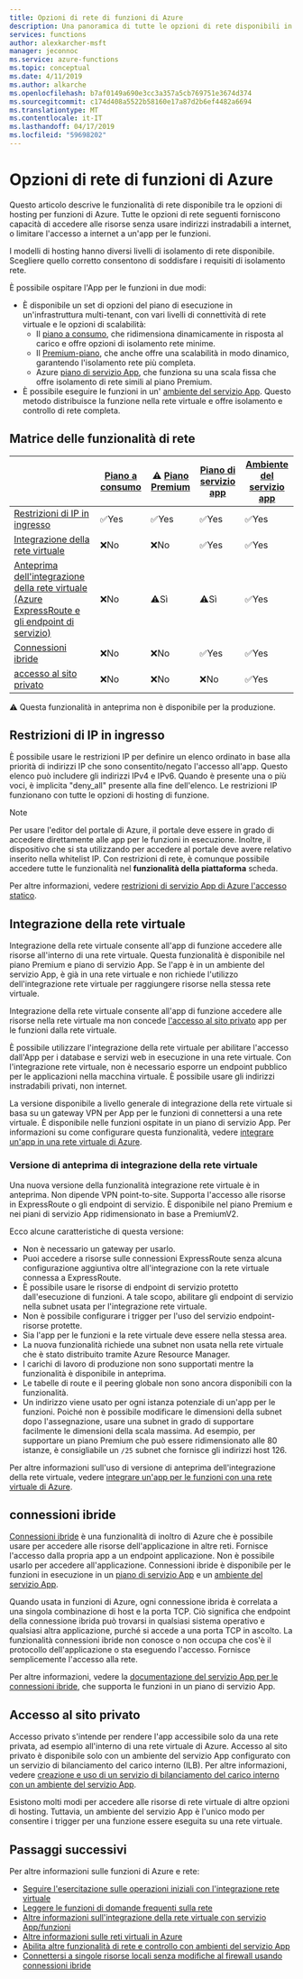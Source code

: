```yaml
---
title: Opzioni di rete di funzioni di Azure
description: Una panoramica di tutte le opzioni di rete disponibili in funzioni di Azure
services: functions
author: alexkarcher-msft
manager: jeconnoc
ms.service: azure-functions
ms.topic: conceptual
ms.date: 4/11/2019
ms.author: alkarche
ms.openlocfilehash: b7af0149a690e3cc3a357a5cb769751e3674d374
ms.sourcegitcommit: c174d408a5522b58160e17a87d2b6ef4482a6694
ms.translationtype: MT
ms.contentlocale: it-IT
ms.lasthandoff: 04/17/2019
ms.locfileid: "59698202"
---
```

# <a name="azure-functions-networking-options"></a>Opzioni di rete di funzioni di Azure

Questo articolo descrive le funzionalità di rete disponibile tra le opzioni di hosting per funzioni di Azure. Tutte le opzioni di rete seguenti forniscono capacità di accedere alle risorse senza usare indirizzi instradabili a internet, o limitare l'accesso a internet a un'app per le funzioni. 

I modelli di hosting hanno diversi livelli di isolamento di rete disponibile. Scegliere quello corretto consentono di soddisfare i requisiti di isolamento rete.

È possibile ospitare l'App per le funzioni in due modi:

* È disponibile un set di opzioni del piano di esecuzione in un'infrastruttura multi-tenant, con vari livelli di connettività di rete virtuale e le opzioni di scalabilità:
    * Il [piano a consumo](functions-scale.md#consumption-plan), che ridimensiona dinamicamente in risposta al carico e offre opzioni di isolamento rete minime.
    * Il [Premium-piano](functions-scale.md#premium-plan-public-preview), che anche offre una scalabilità in modo dinamico, garantendo l'isolamento rete più completa.
    * Azure [piano di servizio App](functions-scale.md#app-service-plan), che funziona su una scala fissa che offre isolamento di rete simili al piano Premium.
* È possibile eseguire le funzioni in un' [ambiente del servizio App](../app-service/environment/intro.md). Questo metodo distribuisce la funzione nella rete virtuale e offre isolamento e controllo di rete completa.

## <a name="matrix-of-networking-features"></a>Matrice delle funzionalità di rete

|                |[Piano a consumo](functions-scale.md#consumption-plan)|⚠ [Piano Premium](functions-scale.md#premium-plan-public-preview)|[Piano di servizio app](functions-scale.md#app-service-plan)|[Ambiente del servizio app](../app-service/environment/intro.md)|
|----------------|-----------|----------------|---------|-----------------------|  
|[Restrizioni di IP in ingresso](#inbound-ip-restrictions)|✅Yes|✅Yes|✅Yes|✅Yes|
|[Integrazione della rete virtuale](#virtual-network-integration)|❌No|❌No|✅Yes|✅Yes|
|[Anteprima dell'integrazione della rete virtuale (Azure ExpressRoute e gli endpoint di servizio)](#preview-version-of-virtual-network-integration)|❌No|⚠Sì|⚠Sì|✅Yes|
|[Connessioni ibride](#hybrid-connections)|❌No|❌No|✅Yes|✅Yes|
|[accesso al sito privato](#private-site-access)|❌No| ❌No|❌No|✅Yes|

⚠ Questa funzionalità in anteprima non è disponibile per la produzione.

## <a name="inbound-ip-restrictions"></a>Restrizioni di IP in ingresso

È possibile usare le restrizioni IP per definire un elenco ordinato in base alla priorità di indirizzi IP che sono consentito/negato l'accesso all'app. Questo elenco può includere gli indirizzi IPv4 e IPv6. Quando è presente una o più voci, è implicita "deny_all" presente alla fine dell'elenco. Le restrizioni IP funzionano con tutte le opzioni di hosting di funzione.

> [!NOTE]
> Per usare l'editor del portale di Azure, il portale deve essere in grado di accedere direttamente alle app per le funzioni in esecuzione. Inoltre, il dispositivo che si sta utilizzando per accedere al portale deve avere relativo inserito nella whitelist IP. Con restrizioni di rete, è comunque possibile accedere tutte le funzionalità nel **funzionalità della piattaforma** scheda.

Per altre informazioni, vedere [restrizioni di servizio App di Azure l'accesso statico](../app-service/app-service-ip-restrictions.md).

## <a name="virtual-network-integration"></a>Integrazione della rete virtuale

Integrazione della rete virtuale consente all'app di funzione accedere alle risorse all'interno di una rete virtuale. Questa funzionalità è disponibile nel piano Premium e piano di servizio App. Se l'app è in un ambiente del servizio App, è già in una rete virtuale e non richiede l'utilizzo dell'integrazione rete virtuale per raggiungere risorse nella stessa rete virtuale.

Integrazione della rete virtuale consente all'app di funzione accedere alle risorse nella rete virtuale ma non concede [l'accesso al sito privato](#private-site-access) app per le funzioni dalla rete virtuale.

È possibile utilizzare l'integrazione della rete virtuale per abilitare l'accesso dall'App per i database e servizi web in esecuzione in una rete virtuale. Con l'integrazione rete virtuale, non è necessario esporre un endpoint pubblico per le applicazioni nella macchina virtuale. È possibile usare gli indirizzi instradabili privati, non internet.

La versione disponibile a livello generale di integrazione della rete virtuale si basa su un gateway VPN per App per le funzioni di connettersi a una rete virtuale. È disponibile nelle funzioni ospitate in un piano di servizio App. Per informazioni su come configurare questa funzionalità, vedere [integrare un'app in una rete virtuale di Azure](../app-service/web-sites-integrate-with-vnet.md#enabling-vnet-integration).

### <a name="preview-version-of-virtual-network-integration"></a>Versione di anteprima di integrazione della rete virtuale

Una nuova versione della funzionalità integrazione rete virtuale è in anteprima. Non dipende VPN point-to-site. Supporta l'accesso alle risorse in ExpressRoute o gli endpoint di servizio. È disponibile nel piano Premium e nei piani di servizio App ridimensionato in base a PremiumV2.

Ecco alcune caratteristiche di questa versione:

* Non è necessario un gateway per usarlo.
* Puoi accedere a risorse sulle connessioni ExpressRoute senza alcuna configurazione aggiuntiva oltre all'integrazione con la rete virtuale connessa a ExpressRoute.
* È possibile usare le risorse di endpoint di servizio protetto dall'esecuzione di funzioni. A tale scopo, abilitare gli endpoint di servizio nella subnet usata per l'integrazione rete virtuale.
* Non è possibile configurare i trigger per l'uso del servizio endpoint-risorse protette. 
* Sia l'app per le funzioni e la rete virtuale deve essere nella stessa area.
* La nuova funzionalità richiede una subnet non usata nella rete virtuale che è stato distribuito tramite Azure Resource Manager.
* I carichi di lavoro di produzione non sono supportati mentre la funzionalità è disponibile in anteprima.
* Le tabelle di route e il peering globale non sono ancora disponibili con la funzionalità.
* Un indirizzo viene usato per ogni istanza potenziale di un'app per le funzioni. Poiché non è possibile modificare le dimensioni della subnet dopo l'assegnazione, usare una subnet in grado di supportare facilmente le dimensioni della scala massima. Ad esempio, per supportare un piano Premium che può essere ridimensionato alle 80 istanze, è consigliabile un `/25` subnet che fornisce gli indirizzi host 126.

Per altre informazioni sull'uso di versione di anteprima dell'integrazione della rete virtuale, vedere [integrare un'app per le funzioni con una rete virtuale di Azure](functions-create-vnet.md).

## <a name="hybrid-connections"></a>connessioni ibride

[Connessioni ibride](../service-bus-relay/relay-hybrid-connections-protocol.md) è una funzionalità di inoltro di Azure che è possibile usare per accedere alle risorse dell'applicazione in altre reti. Fornisce l'accesso dalla propria app a un endpoint applicazione. Non è possibile usarlo per accedere all'applicazione. Connessioni ibride è disponibile per le funzioni in esecuzione in un [piano di servizio App](functions-scale.md#app-service-plan) e un [ambiente del servizio App](../app-service/environment/intro.md).

Quando usata in funzioni di Azure, ogni connessione ibrida è correlata a una singola combinazione di host e la porta TCP. Ciò significa che endpoint della connessione ibrida può trovarsi in qualsiasi sistema operativo e qualsiasi altra applicazione, purché si accede a una porta TCP in ascolto. La funzionalità connessioni ibride non conosce o non occupa che cos'è il protocollo dell'applicazione o sta eseguendo l'accesso. Fornisce semplicemente l'accesso alla rete.

Per altre informazioni, vedere la [documentazione del servizio App per le connessioni ibride](../app-service/app-service-hybrid-connections.md), che supporta le funzioni in un piano di servizio App.

## <a name="private-site-access"></a>Accesso al sito privato

Accesso privato s'intende per rendere l'app accessibile solo da una rete privata, ad esempio all'interno di una rete virtuale di Azure. Accesso al sito privato è disponibile solo con un ambiente del servizio App configurato con un servizio di bilanciamento del carico interno (ILB). Per altre informazioni, vedere [creazione e uso di un servizio di bilanciamento del carico interno con un ambiente del servizio App](../app-service/environment/create-ilb-ase.md).

Esistono molti modi per accedere alle risorse di rete virtuale di altre opzioni di hosting. Tuttavia, un ambiente del servizio App è l'unico modo per consentire i trigger per una funzione essere eseguita su una rete virtuale.

## <a name="next-steps"></a>Passaggi successivi
Per altre informazioni sulle funzioni di Azure e rete: 

* [Seguire l'esercitazione sulle operazioni iniziali con l'integrazione rete virtuale](./functions-create-vnet.md)
* [Leggere le funzioni di domande frequenti sulla rete](./functions-networking-faq.md)
* [Altre informazioni sull'integrazione della rete virtuale con servizio App/funzioni](../app-service/web-sites-integrate-with-vnet.md)
* [Altre informazioni sulle reti virtuali in Azure](../virtual-network/virtual-networks-overview.md)
* [Abilita altre funzionalità di rete e controllo con ambienti del servizio App](../app-service/environment/intro.md)
* [Connettersi a singole risorse locali senza modifiche al firewall usando connessioni ibride](../app-service/app-service-hybrid-connections.md)
